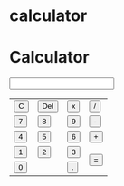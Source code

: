 # calculator
<html>
<head>
    <h1>Calculator</h1>
    <title>Kalkulator</title>
    <link rel="stylesheet" type="text/css" href="style.css">
    <script type="text/javascript" src="script.js"></script>
</head>
<body>
    <div class="wrapper">
        <div class="calculator">
            <form name="form">
                <input type="text" class="textView" name="textView">
            </form>
            <table>
                <tr>
                    <td><input type="button" class="button" value="C" onclick="c()"></td>
                    <td><input type="button" class="button del" value="Del" onclick="del()"></td>
                    <td><input type="button" class="button" value="x" onclick="insert('*')"></td>
                    <td><input type="button" class="button" value="/" onclick="insert('/')"></td>
                </tr>
                <tr>
                    <td><input type="button" class="button" value="7" onclick="insert(7)"></td>
                    <td><input type="button" class="button" value="8" onclick="insert(8)"></td>
                    <td><input type="button" class="button" value="9" onclick="insert(9)"></td>
                    <td><input type="button" class="button" value="-" onclick="insert('-')"></td>
                </tr>
                <tr>
                    <td><input type="button" class="button" value="4" onclick="insert(4)"></td>
                    <td><input type="button" class="button" value="5" onclick="insert(5)"></td>
                    <td><input type="button" class="button" value="6" onclick="insert(6)"></td>
                    <td><input type="button" class="button" value="+" onclick="insert('+')"></td>
                </tr>
                <tr>
                    <td><input type="button" class="button" value="1" onclick="insert(1)"></td>
                    <td><input type="button" class="button" value="2" onclick="insert(2)"></td>
                    <td><input type="button" class="button" value="3" onclick="insert(3)"></td>
                    <td rowspan="2"><input type="button" class="button equal" value="=" onclick="equal()"></td>
                </tr>
                <tr>
                    <td colspan="2"><input type="button" class="button zero" value="0" onclick="insert(0)"></td>
                    <td><input type="button" class="button" value="." onclick="insert('.')"></td>
                </tr>
            </table>
        </div>
    </div>
</body>
</html>
